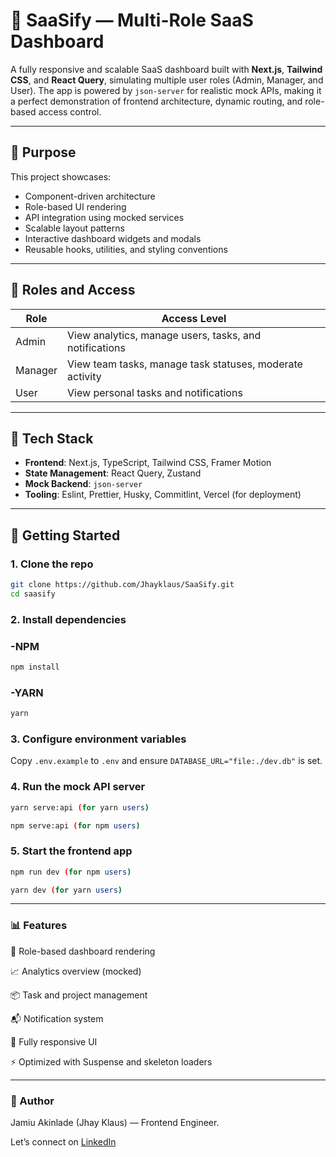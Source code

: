 # 🚀 SaaSify — Multi-Role SaaS Dashboard

A fully responsive and scalable SaaS dashboard built with **Next.js**, **Tailwind CSS**, and **React Query**, simulating multiple user roles (Admin, Manager, and User). The app is powered by `json-server` for realistic mock APIs, making it a perfect demonstration of frontend architecture, dynamic routing, and role-based access control.

---

## 🎯 Purpose

This project showcases:

- Component-driven architecture
- Role-based UI rendering
- API integration using mocked services
- Scalable layout patterns
- Interactive dashboard widgets and modals
- Reusable hooks, utilities, and styling conventions

---

## 👥 Roles and Access

| Role   | Access Level                                              |
|--------|------------------------------------------------------------|
| Admin  | View analytics, manage users, tasks, and notifications     |
| Manager| View team tasks, manage task statuses, moderate activity   |
| User   | View personal tasks and notifications                      |

---

## 🧱 Tech Stack

- **Frontend**: Next.js, TypeScript, Tailwind CSS, Framer Motion
- **State Management**: React Query, Zustand
- **Mock Backend**: `json-server`
- **Tooling**: Eslint, Prettier, Husky, Commitlint, Vercel (for deployment)

---

## 🔧 Getting Started

### 1. Clone the repo

```bash
git clone https://github.com/Jhayklaus/SaaSify.git
cd saasify
```

### 2. Install dependencies

### -NPM
```bash
npm install 
```

### -YARN
```bash
yarn
```

### 3. Configure environment variables

Copy `.env.example` to `.env` and ensure `DATABASE_URL="file:./dev.db"` is set.

### 4. Run the mock API server

```bash
yarn serve:api (for yarn users)
```
```bash
npm serve:api (for npm users)
```

### 5. Start the frontend app

```bash
npm run dev (for npm users)
```
```bash
yarn dev (for yarn users)
```

---


### 📊 Features

🔐 Role-based dashboard rendering

📈 Analytics overview (mocked)

📦 Task and project management

📬 Notification system

🎨 Fully responsive UI

⚡ Optimized with Suspense and skeleton loaders


---


### 🧠 Author

Jamiu Akinlade (Jhay Klaus) — Frontend Engineer.

Let’s connect on [LinkedIn](https://www.linkedin.com/in/jamiu-akinlade-7081b9211/)

